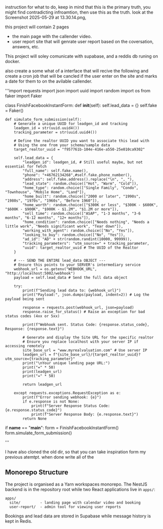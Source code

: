 instruction for what to do, keep in mind that this is the primary truth, you might find contradicting infroamtion, then use this as the truth. look at the Screenshot 2025-05-29 at 13.30.14.png,

this project will contain 2 pages
 * the main page with the callender video.
 * user report site that will genrate user report based on the coversation, answers, etc.

This project will soley comunicate with supabase, and a reddis db runing on docker.

also create a some what of a interface that will recive the following and create a cron job that will be cancled if the user enter on the site and marks a date for them to on the avilable callender.

'''import requests
import json
import uuid
import random
import os
from faker import Faker

class FinishFacebookInstantForm:
    def __init__(self):
        self.lead_data = {}
        self.fake = Faker()

    def simulate_form_submission(self):
        # Generate a unique UUID for leadgen_id and tracking
        leadgen_id = str(uuid.uuid4())
        tracking_parameter = str(uuid.uuid4())
        
        # Define the realtor UUID you want to associate this lead with
        # Using the one from your schema/sample data
        target_realtor_uuid = "f957761b-104e-416e-a550-25e010ca9302" 

        self.lead_data = {
            "leadgen_id": leadgen_id, # Still useful maybe, but not essential for fetch
            "full_name": self.fake.name(),
            "phone": "+46762134268",#self.fake.phone_number(),
            "address": self.fake.address().replace("\n", ", "),
            "lead_state": random.choice(["Hot", "Warm", "Cold"]),
            "home_type": random.choice(["Single Family", "Condo", "Townhouse", "Mobile Home", "Land"]),
            "home_built": random.choice(["2000 or later", "1990s", "1980s", "1970s", "1960s", "Before 1960"]),
            "home_worth": random.choice(["$300K or less", "$300K - $600K", "$600K - $900K", "$900K - $1.2M", "$1.2M or more"]),
            "sell_time": random.choice(["ASAP", "1-3 months", "3-6 months", "6-12 months", "12+ months"]),
            "home_condition": random.choice(["Needs nothing", "Needs a little work", "Needs significant work", "Tear down"]),
            "working_with_agent": random.choice(["No", "Yes"]),
            "looking_to_buy": random.choice(["No", "Yes"]),
            "ad_id": "AD" + str(random.randint(10000, 99999)),
            "tracking_parameters": "utm_source=" + tracking_parameter,
            "uuid": target_realtor_uuid # The UUID of the Realtor
        }

        # --- SEND THE ENTIRE lead_data OBJECT ---
        # Ensure this points to your SERVER's intermediary service
        webhook_url = os.getenv("WEBHOOK_URL", "http://localhost:5002/webhook")
        payload = self.lead_data # Send the full data object

        try:
            print(f"Sending lead data to: {webhook_url}")
            print("Payload:", json.dumps(payload, indent=2)) # Log the payload being sent
            
            response = requests.post(webhook_url, json=payload)
            response.raise_for_status() # Raise an exception for bad status codes (4xx or 5xx)
            
            print(f"Webhook sent. Status Code: {response.status_code}, Response: {response.text}")
            
            # Generate and display the Site URL for the specific realtor
            # Ensure you replace localhost with your server IP if accessing remotely
            site_base_url = "www.myrealvaluation.com" # Use server IP
            leadgen_url = f"{site_base_url}/{target_realtor_uuid}?utm_source={tracking_parameter}"
            print("\nYour unique landing page URL:")
            print("=" * 50)
            print(leadgen_url)
            print("=" * 50)
            
            return leadgen_url
            
        except requests.exceptions.RequestException as e:
            print(f"Error sending webhook: {e}")
            if e.response is not None:
                print(f"Server Response Status Code: {e.response.status_code}")
                print(f"Server Response Body: {e.response.text}")
            return None

if __name__ == "__main__":
    form = FinishFacebookInstantForm()
    form.simulate_form_submission()

'''

I have also cloned the old dir, so that you can take inspiration form my previous atemtpt.
when done write all of the

## Monorepo Structure

The project is organised as a Yarn workspaces monorepo. The NestJS backend is in
the repository root while two React applications live in `apps/`:

```
apps/
  site/         - landing page with calendar video and booking
  user-report/  - admin tool for viewing user reports
```

Bookings and lead data are stored in Supabase while message history is kept in
Redis.
